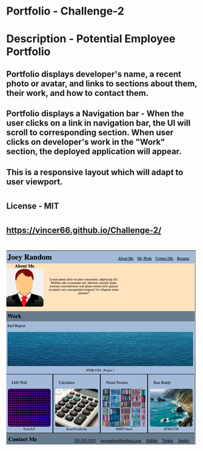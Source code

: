 # Portfolio - Challenge-2

# Description - Potential Employee Portfolio


## Portfolio displays developer's name, a recent photo or avatar, and links to sections about them, their work, and how to contact them.


## Portfolio displays a Navigation bar - When the user clicks on a link in navigation bar, the UI will scroll to corresponding section. When user clicks on developer's work in the "Work" section, the deployed application will appear.

## This is a responsive layout which will adapt to user viewport. 
#
## License - MIT
#

##  https://vincer66.github.io/Challenge-2/
#

![Screenshot](deployment.png)

